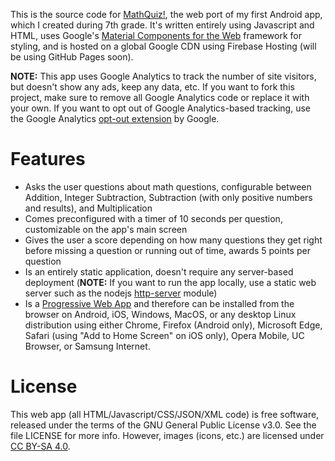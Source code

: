This is the source code for [MathQuiz!](https://mathquiz.tk/), the web port of my first Android app, which I created during 7th grade. It's written entirely using Javascript and HTML, uses Google's [Material Components for the Web](https://material.io/develop/web) framework for styling, and is hosted on a global Google CDN using Firebase Hosting (will be using GitHub Pages soon).

**NOTE:** This app uses Google Analytics to track the number of site visitors, but doesn't show any ads, keep any data, etc. If you want to fork this project, make sure to remove all Google Analytics code or replace it with your own. If you want to opt out of Google Analytics-based tracking, use the Google Analytics [opt-out extension](https://tools.google.com/dlpage/gaoptout) by Google.

# Features
- Asks the user questions about math questions, configurable between Addition, Integer Subtraction, Subtraction (with only positive numbers and results), and Multiplication
- Comes preconfigured with a timer of 10 seconds per question, customizable on the app's main screen
- Gives the user a score depending on how many questions they get right before missing a question or running out of time, awards 5 points per question
- Is an entirely static application, doesn't require any server-based deployment (**NOTE:** If you want to run the app locally, use a static web server such as the nodejs [http-server](https://www.npmjs.com/package/http-server) module)
- Is a [Progressive Web App](https://developer.mozilla.org/en-US/docs/Web/Progressive_web_apps/Developer_guide/Installing) and therefore can be installed from the browser on Android, iOS, Windows, MacOS, or any desktop Linux distribution using either Chrome, Firefox (Android only), Microsoft Edge, Safari (using "Add to Home Screen" on iOS only), Opera Mobile, UC Browser, or Samsung Internet.

# License
This web app (all HTML/Javascript/CSS/JSON/XML code) is free software, released under the terms of the GNU General Public License v3.0. See the file LICENSE for more info.
However, images (icons, etc.) are licensed under [CC BY-SA 4.0](https://creativecommons.org/licenses/by-sa/4.0/).
